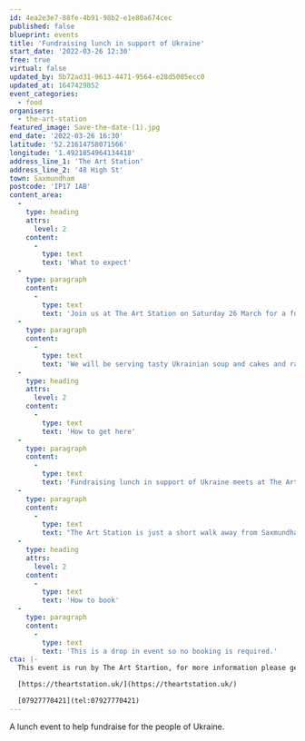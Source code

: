 ```yaml
---
id: 4ea2e3e7-88fe-4b91-98b2-e1e80a674cec
published: false
blueprint: events
title: 'Fundraising lunch in support of Ukraine'
start_date: '2022-03-26 12:30'
free: true
virtual: false
updated_by: 5b72ad31-9613-4471-9564-e28d5005ecc0
updated_at: 1647429852
event_categories:
  - food
organisers:
  - the-art-station
featured_image: Save-the-date-(1).jpg
end_date: '2022-03-26 16:30'
latitude: '52.21614758071566'
longitude: '1.4921854964134418'
address_line_1: 'The Art Station'
address_line_2: '48 High St'
town: Saxmundham
postcode: 'IP17 1AB'
content_area:
  -
    type: heading
    attrs:
      level: 2
    content:
      -
        type: text
        text: 'What to expect'
  -
    type: paragraph
    content:
      -
        type: text
        text: 'Join us at The Art Station on Saturday 26 March for a fundraising lunch in support of Ukraine, in partnership with Friends of Refugees Suffolk.'
  -
    type: paragraph
    content:
      -
        type: text
        text: 'We will be serving tasty Ukrainian soup and cakes and raising money in support of the people in Ukraine'
  -
    type: heading
    attrs:
      level: 2
    content:
      -
        type: text
        text: 'How to get here'
  -
    type: paragraph
    content:
      -
        type: text
        text: 'Fundraising lunch in support of Ukraine meets at The Art Station on 48 High Street in Saxmundham.'
  -
    type: paragraph
    content:
      -
        type: text
        text: "The Art Station is just a short walk away from Saxmundham train station or, if you're travelling by car, there is parking at the front of the building."
  -
    type: heading
    attrs:
      level: 2
    content:
      -
        type: text
        text: 'How to book'
  -
    type: paragraph
    content:
      -
        type: text
        text: 'This is a drop in event so no booking is required.'
cta: |-
  This event is run by The Art Startion, for more information please get in touch via:

  [https://theartstation.uk/](https://theartstation.uk/)

  [07927770421](tel:07927770421)
---
```

A lunch event to help fundraise for the people of Ukraine.